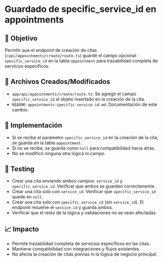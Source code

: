 # Guardado de specific_service_id en appointments

## 🎯 Objetivo
Permitir que el endpoint de creación de citas (`/api/appointments/create/route.ts`) guarde el campo opcional `specific_service_id` en la tabla `appointment` para trazabilidad completa de servicios específicos.

## 📁 Archivos Creados/Modificados
- `app/api/appointments/create/route.ts`: Se agregó el campo `specific_service_id` al objeto insertado en la creación de la cita.
- `README-appointments-specific-service-id.md`: Documentación de este cambio.

## 🚀 Implementación
- Si se recibe el parámetro `specific_service_id` en la creación de la cita, se guarda en la tabla `appointment`.
- Si no se recibe, se guarda como `null` para compatibilidad hacia atrás.
- No se modificó ninguna otra lógica ni campo.

## 🧪 Testing
- Crear una cita enviando ambos campos: `service_id` y `specific_service_id`. Verificar que ambos se guarden correctamente.
- Crear una cita solo con `service_id`. Verificar que `specific_service_id` quede en `null`.
- Crear una cita solo con `specific_service_id` (sin `service_id`). El endpoint resuelve el `service_id` y guarda ambos.
- Verificar que el resto de la lógica y validaciones no se vean afectadas.

## 📈 Impacto
- Permite trazabilidad completa de servicios específicos en las citas.
- Mantiene compatibilidad con integraciones y flujos existentes.
- No afecta la creación de citas previas ni la lógica de negocio principal. 